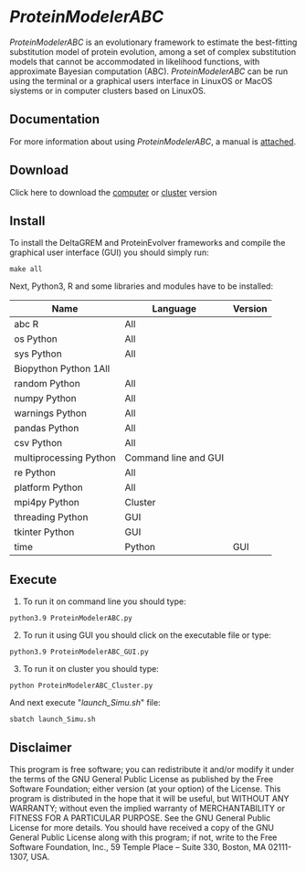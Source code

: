 # *ProteinModelerABC*
*ProteinModelerABC* is an evolutionary framework to estimate the best-fitting substitution model of protein evolution, among a set of complex substitution models that cannot be accommodated in likelihood functions, with approximate Bayesian computation (ABC). *ProteinModelerABC* can be run using the terminal or a graphical users interface in LinuxOS or MacOS siystems or in computer clusters based on LinuxOS.

## Documentation
For more information about using *ProteinModelerABC*, a manual is [attached](https://github.com/DavidFerreiro/ProteinModelerABC/tree/main/Documentation).

## Download
Click here to download the [computer](https://github.com/DavidFerreiro/ProteinModelerABC/tree/main/ProteinModelerABC) or [cluster](https://github.com/DavidFerreiro/ProteinModelerABC/tree/main/ProteinModelerABC_Cluster) version

## Install
To install the DeltaGREM and ProteinEvolver frameworks and compile the graphical user interface (GUI) you should simply run:
```
make all
```
Next, Python3, R and some libraries and modules have to be installed:

|Name	|Language	|Version|
|---------------|---------------|---------------|
|abc	R	|All|
|os	Python	|All|
|sys	Python	|All|
|Biopython	Python	1All|
|random	Python	|All|
|numpy	Python	|All|
|warnings	Python	|All|
|pandas	Python	|All|
|csv	Python	|All|
|multiprocessing	Python	|Command line and GUI|
|re	Python	|All|
|platform	Python	|All|
|mpi4py	Python	|Cluster|
|threading	Python	|GUI|
|tkinter	Python	|GUI|
|time	|Python	|GUI|

## Execute
1. To run it on command line you should type:
```
python3.9 ProteinModelerABC.py
```
2. To run it using GUI you should click on the executable file or type:
```
python3.9 ProteinModelerABC_GUI.py
```
3. To run it on cluster you should type:
```
python ProteinModelerABC_Cluster.py
```
And next execute "*launch_Simu.sh*" file:
```
sbatch launch_Simu.sh
```
## Disclaimer
This program is free software; you can redistribute it and/or modify it under the terms of the GNU General Public License as published by the Free Software Foundation; either version (at your option) of the License. This program is distributed in the hope that it will be useful, but WITHOUT ANY WARRANTY; without even the implied warranty of MERCHANTABILITY or FITNESS FOR A PARTICULAR PURPOSE. See the GNU General Public License for more details. You should have received a copy of the GNU General Public License along with this program; if not, write to the Free Software Foundation, Inc., 59 Temple Place – Suite 330, Boston, MA 02111-1307, USA.
